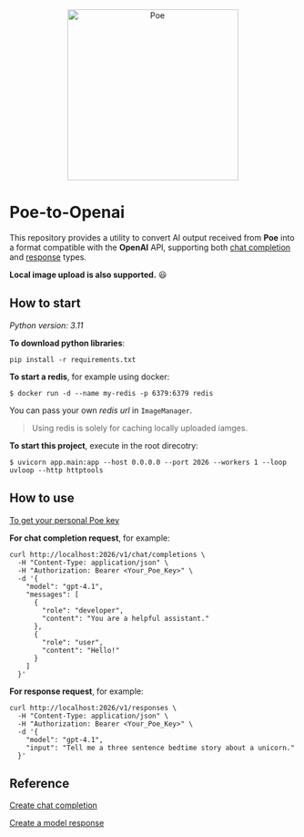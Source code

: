 <div align="center">
  <img src="https://i.imgur.com/VU5TOfr.png" alt="Poe" height="300">
</div>

# Poe-to-Openai

This repository provides a utility to convert AI output received from **Poe** into a format compatible with the **OpenAI** API, supporting both [chat completion](https://platform.openai.com/docs/api-reference/chat/create) and [response](https://platform.openai.com/docs/api-reference/responses/create) types.

**Local image upload is also supported.** 😃

## How to start

*Python version: 3.11*

**To download python libraries**:

```
pip install -r requirements.txt
``` 

**To start a redis**, for example using docker:

```shell
$ docker run -d --name my-redis -p 6379:6379 redis

```

You can pass your own *redis url* in `ImageManager`.

> Using redis is solely for caching locally uploaded iamges.


**To start this project**, execute in the root direcotry:

```shell
$ uvicorn app.main:app --host 0.0.0.0 --port 2026 --workers 1 --loop uvloop --http httptools
```

## How to use

[To get your personal Poe key](https://poe.com/api_key)

**For chat completion request**, for example:

```shell
curl http://localhost:2026/v1/chat/completions \
  -H "Content-Type: application/json" \
  -H "Authorization: Bearer <Your_Poe_Key>" \
  -d '{
    "model": "gpt-4.1",
    "messages": [
      {
        "role": "developer",
        "content": "You are a helpful assistant."
      },
      {
        "role": "user",
        "content": "Hello!"
      }
    ]
  }'
```

**For response request**, for example:

```shell
curl http://localhost:2026/v1/responses \
  -H "Content-Type: application/json" \
  -H "Authorization: Bearer <Your_Poe_Key>" \
  -d '{
    "model": "gpt-4.1",
    "input": "Tell me a three sentence bedtime story about a unicorn."
  }'
```

## Reference

[Create chat completion](https://platform.openai.com/docs/api-reference/chat/create)

[Create a model response](https://platform.openai.com/docs/api-reference/responses/create)
